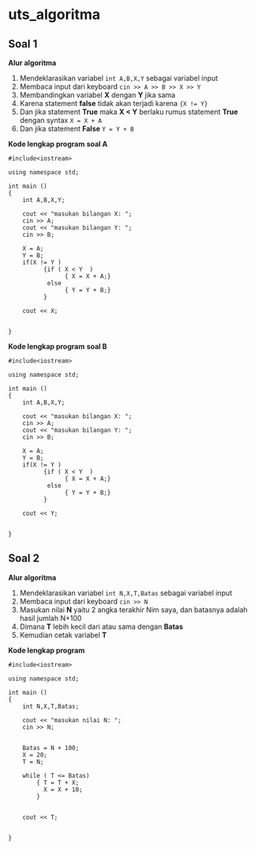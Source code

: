 # uts_algoritma


## Soal 1

**Alur algoritma**
1. Mendeklarasikan variabel `int A,B,X,Y` sebagai variabel input
2. Membaca input dari keyboard `cin >> A >> B >> X >> Y `
3. Membandingkan variabel **X** dengan **Y** jika sama
4. Karena statement **false** tidak akan terjadi karena `{X != Y}`
5. Dan jika statement **True** maka **X < Y** berlaku rumus statement **True** dengan syntax `X = X + A`
6. Dan jika statement **False** `Y = Y + B`


**Kode lengkap program**
**soal A**

```
#include<iostream>

using namespace std;

int main ()
{
    int A,B,X,Y;

    cout << "masukan bilangan X: ";
    cin >> A;
    cout << "masukan bilangan Y: ";
    cin >> B;

    X = A;
    Y = B;
    if(X != Y )
          {if ( X < Y  )
                { X = X + A;}
           else
                { Y = Y + B;}
          }

    cout << X;


}
```

**Kode lengkap program**
**soal B**

```
#include<iostream>

using namespace std;

int main ()
{
    int A,B,X,Y;

    cout << "masukan bilangan X: ";
    cin >> A;
    cout << "masukan bilangan Y: ";
    cin >> B;

    X = A;
    Y = B;
    if(X != Y )
          {if ( X < Y  )
                { X = X + A;}
           else
                { Y = Y + B;}
          }

    cout << Y;


}
```


## Soal 2

**Alur algoritma**
1. Mendeklarasikan variabel `int N,X,T,Batas` sebagai variabel input
2. Membaca input dari keyboard `cin >> N `
3. Masukan nilai **N** yaitu 2 angka terakhir Nim saya, dan batasnya adalah hasil jumlah N+100 
4. Dimana **T** lebih kecil dari atau sama dengan **Batas**
5. Kemudian cetak variabel **T**


**Kode lengkap program**
```
#include<iostream>

using namespace std;

int main ()
{
    int N,X,T,Batas;

    cout << "masukan nilai N: ";
    cin >> N;


    Batas = N + 100;
    X = 20;
    T = N;

    while ( T <= Batas)
        { T = T + X;
          X = X + 10;
        }


    cout << T;


}
```





